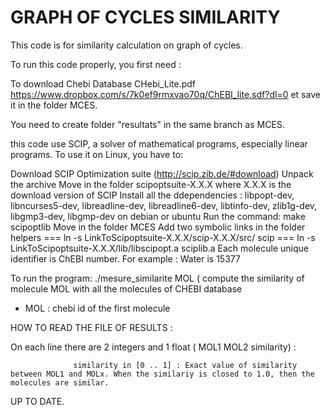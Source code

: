 # GRAPH OF CYCLES SIMILARITY

This code is for similarity calculation on graph of cycles.

To run this code properly, you first need :

To download Chebi Database CHebi_Lite.pdf https://www.dropbox.com/s/7k0ef9rmxvao70q/ChEBI_lite.sdf?dl=0 et save it in the folder MCES.

You need to create folder "resultats" in the same branch as MCES.

this code use SCIP, a solver of mathematical programs, especially linear programs. To use it on Linux, you have to:

Download SCIP Optimization suite (http://scip.zib.de/#download)
Unpack the archive
Move in the folder scipoptsuite-X.X.X where X.X.X is the download version of SCIP
Install all the ddependencies : libpopt-dev, libncurses5-dev, libreadline-dev, libreadline6-dev, libtinfo-dev, zlib1g-dev, libgmp3-dev, libgmp-dev on debian or ubuntu
Run the command: make scipoptlib
Move in the folder MCES
Add two symbolic links in the folder helpers === ln -s LinkToScipoptsuite-X.X.X/scip-X.X.X/src/ scip === ln -s LinkToScipoptsuite-X.X.X/lib/libscipopt.a sciplib.a
Each molecule unique identifier is ChEBI number. For example : Water is 15377

To run the program: ./mesure_similarite MOL ( compute the similarity of molecule MOL with all the molecules of CHEBI database

- MOL : chebi id of the first molecule

HOW TO READ THE FILE OF RESULTS :

On each line there are 2 integers and 1 float ( MOL1 MOL2 similarity) :

                  similarity in [0 .. 1] : Exact value of similarity between MOL1 and MOLx. When the similariy is closed to 1.0, then the molecules are similar.
UP TO DATE.

